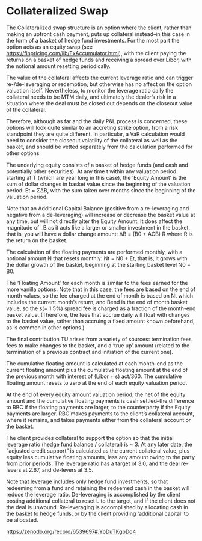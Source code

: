 # Collateralized Swap

The Collateralized swap structure is an option where the client, rather than making an upfront cash payment, puts up collateral instead–in this case in the form of a basket of hedge fund investments. For the most part the option acts as an equity swap (see https://finpricing.com/lib/FxAccumulator.html), with the client paying the returns on a basket of hedge funds and receiving a spread over Libor, with the notional amount resetting periodically.

The value of the collateral affects the current leverage ratio and can trigger re-/de-leveraging or redemption, but otherwise has no affect on the option valuation itself. Nevertheless, to monitor the leverage ratio daily the collateral needs to be MTM daily, and ultimately the dealer’s risk in a situation where the deal must be closed out depends on the closeout value of the collateral.

Therefore, although as far and the daily P&L process is concerned, these options will look quite similar to an accreting strike option, from a risk standpoint 
they are quite different. In particular, a VaR calculation would need to consider the closeout volatility of the collateral as well as the basket, and should
be vetted separately from the calculation performed for other options.


The underlying equity consists of a basket of hedge funds (and cash and potentially other securities). At any time t within any valuation period starting at T 
(which are year long in this case), the ‘Equity Amount’ is the sum of dollar changes in basket value since the beginning of the valuation period: Et = ΣΔB, 
with the sum taken over months since the beginning of the valuation period.

Note that an Additional Capital Balance (positive from a re-leveraging and negative from a de-leveraging) will increase or decrease the basket value at any time, 
but will not directly alter the Equity Amount. It does affect the magnitude of _B as it acts like a larger or smaller investment in the basket, that is, you will 
have a dollar change amount: ΔB = (B0 + ACB) R where R is the return on the basket.

The calculation of the floating payments are performed monthly, with a notional amount N that resets monthly: Nt = N0 + Et, that is, it grows with the dollar 
growth of the basket, beginning at the starting basket level N0 = B0.

The ‘Floating Amount’ for each month is similar to the fees earned for the more vanilla options. Note that in this case, the fees are based on the end of month 
values, so the fee charged at the end of month is based on Nt which includes the current month’s return, and Bend is the end of month basket value, so the s(= 1.5%) 
spread fee is charged as a fraction of the month-end basket value. (Therefore, the fees that accrue daily will float with changes to the basket value, rather than 
accruing a fixed amount known beforehand, as is common in other options.)

The final contribution TU arises from a variety of sources: termination fees, fees to make changes to the basket, and a ‘true up’ amount (related to the termination 
of a previous contract and initiation of the current one).

The cumulative floating amount is calculated at each month-end as the current floating amount plus the cumulative floating amount at the end of the previous month 
with interest of (Libor + s) act/360. The cumulative floating amount resets to zero at the end of each equity valuation period.

At the end of every equity amount valuation period, the net of the equity amount and the cumulative floating payments is cash settled–the difference to RBC if 
the floating payments are larger, to the counterparty if the Equity payments are larger. RBC makes payments to the client’s collateral account, where it remains, 
and takes payments either from the collateral account or the basket.

The client provides collateral to support the option so that the initial leverage ratio (hedge fund balance / collateral) is ~ 3. At any later date, 
the “adjusted credit support” is calculated as the current collateral value, plus equity less cumulative floating amounts, less any amount owing to the party 
from prior periods. The leverage ratio has a target of 3.0, and the deal re-levers at 2.67, and de-levers at 3.5.

Note that leverage includes only hedge fund investments, so that redeeming from a fund and retaining the redeemed cash in the basket will reduce the leverage ratio. 
De-leveraging is accomplished by the client posting additional collateral to reset L to the target, and if the client does not the deal is unwound. Re-leveraging 
is accomplished by allocating cash in the basket to hedge funds, or by the client providing ‘additional capital’ to be allocated.


https://zenodo.org/record/6539697#.YpDuTKgpDq4

